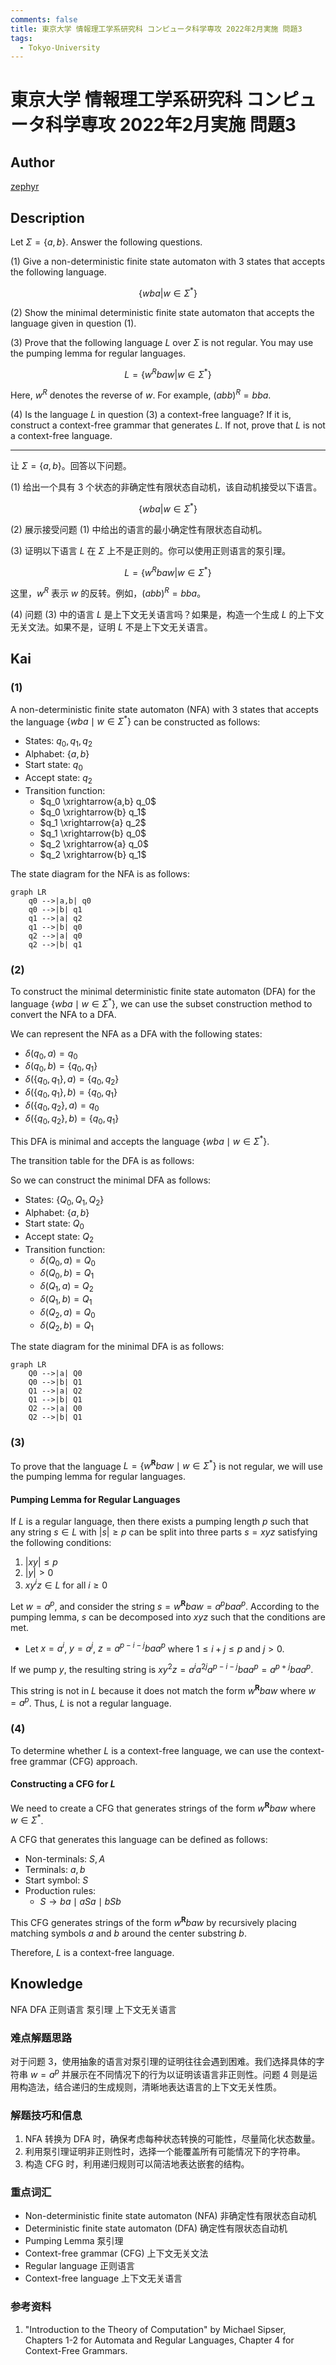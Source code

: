 ```yaml
---
comments: false
title: 東京大学 情報理工学系研究科 コンピュータ科学専攻 2022年2月実施 問題3
tags:
  - Tokyo-University
---
```

# 東京大学 情報理工学系研究科 コンピュータ科学専攻 2022年2月実施 問題3

## **Author**
[zephyr](https://inshi-notes.zephyr-zdz.space/)

## **Description**
Let $\Sigma = \{a,b\}$. Answer the following questions.

(1) Give a non-deterministic finite state automaton with 3 states that accepts the following language.

$$
\{wba | w \in \Sigma^*\}
$$

(2) Show the minimal deterministic finite state automaton that accepts the language given in question (1).

(3) Prove that the following language $L$ over $\Sigma$ is not regular. You may use the pumping lemma for regular languages.

$$
L = \{w^Rbaw | w \in \Sigma^*\}
$$

Here, $w^R$ denotes the reverse of $w$. For example, $(abb)^R = bba$.

(4) Is the language $L$ in question (3) a context-free language? If it is, construct a context-free grammar that generates $L$. If not, prove that $L$ is not a context-free language.

---

让 $\Sigma = \{a,b\}$。回答以下问题。

(1) 给出一个具有 3 个状态的非确定性有限状态自动机，该自动机接受以下语言。

$$
\{wba | w \in \Sigma^*\}
$$

(2) 展示接受问题 (1) 中给出的语言的最小确定性有限状态自动机。

(3) 证明以下语言 $L$ 在 $\Sigma$ 上不是正则的。你可以使用正则语言的泵引理。

$$
L = \{w^Rbaw | w \in \Sigma^*\}
$$

这里，$w^R$ 表示 $w$ 的反转。例如，$(abb)^R = bba$。

(4) 问题 (3) 中的语言 $L$ 是上下文无关语言吗？如果是，构造一个生成 $L$ 的上下文无关文法。如果不是，证明 $L$ 不是上下文无关语言。

## **Kai**
### (1)

A non-deterministic finite state automaton (NFA) with 3 states that accepts the language $\{wba \mid w \in \Sigma^*\}$ can be constructed as follows:

- States: $q_0, q_1, q_2$
- Alphabet: $\{a, b\}$
- Start state: $q_0$
- Accept state: $q_2$
- Transition function:
  - $q_0 \xrightarrow{a,b} q_0$
  - $q_0 \xrightarrow{b} q_1$
  - $q_1 \xrightarrow{a} q_2$
  - $q_1 \xrightarrow{b} q_0$
  - $q_2 \xrightarrow{a} q_0$
  - $q_2 \xrightarrow{b} q_1$

The state diagram for the NFA is as follows:

```mermaid
graph LR
    q0 -->|a,b| q0
    q0 -->|b| q1
    q1 -->|a| q2
    q1 -->|b| q0
    q2 -->|a| q0
    q2 -->|b| q1
```

### (2)

To construct the minimal deterministic finite state automaton (DFA) for the language $\{wba \mid w \in \Sigma^*\}$, we can use the subset construction method to convert the NFA to a DFA.

We can represent the NFA as a DFA with the following states:

- $\delta(q_0, a) = q_0$
- $\delta(q_0, b) = \{q_0, q_1\}$
- $\delta(\{q_0, q_1\}, a) = \{q_0, q_2\}$
- $\delta(\{q_0, q_1\}, b) = \{q_0, q_1\}$
- $\delta(\{q_0, q_2\}, a) = q_0$
- $\delta(\{q_0, q_2\}, b) = \{q_0, q_1\}$

This DFA is minimal and accepts the language $\{wba \mid w \in \Sigma^*\}$.

The transition table for the DFA is as follows:

So we can construct the minimal DFA as follows:

- States: $\{Q_0, Q_1, Q_2\}$
- Alphabet: $\{a, b\}$
- Start state: $Q_0$
- Accept state: $Q_2$
- Transition function:
  - $\delta(Q_0, a) = Q_0$
  - $\delta(Q_0, b) = Q_1$
  - $\delta(Q_1, a) = Q_2$
  - $\delta(Q_1, b) = Q_1$
  - $\delta(Q_2, a) = Q_0$
  - $\delta(Q_2, b) = Q_1$

The state diagram for the minimal DFA is as follows:

```mermaid
graph LR
    Q0 -->|a| Q0
    Q0 -->|b| Q1
    Q1 -->|a| Q2
    Q1 -->|b| Q1
    Q2 -->|a| Q0
    Q2 -->|b| Q1
```

### (3)

To prove that the language $L = \{w^{\mathbf{R}}baw \mid w \in \Sigma^*\}$ is not regular, we will use the pumping lemma for regular languages.

#### Pumping Lemma for Regular Languages

If $L$ is a regular language, then there exists a pumping length $p$ such that any string $s \in L$ with $|s| \geq p$ can be split into three parts $s = xyz$ satisfying the following conditions:

1. $|xy| \leq p$
2. $|y| > 0$
3. $xy^iz \in L$ for all $i \geq 0$

Let $w = a^p$, and consider the string $s = w^{\mathbf{R}}baw = a^p b a a^p$. According to the pumping lemma, $s$ can be decomposed into $xyz$ such that the conditions are met.

- Let $x = a^i$, $y = a^j$, $z = a^{p-i-j} b a a^p$ where $1 \leq i+j \leq p$ and $j > 0$.

If we pump $y$, the resulting string is $xy^2z = a^i a^{2j} a^{p-i-j} b a a^p = a^{p+j} b a a^p$.

This string is not in $L$ because it does not match the form $w^{\mathbf{R}}baw$ where $w = a^p$. Thus, $L$ is not a regular language.

### (4)

To determine whether $L$ is a context-free language, we can use the context-free grammar (CFG) approach.

#### Constructing a CFG for $L$

We need to create a CFG that generates strings of the form $w^{\mathbf{R}}baw$ where $w \in \Sigma^*$.

A CFG that generates this language can be defined as follows:

- Non-terminals: $S, A$
- Terminals: $a, b$
- Start symbol: $S$
- Production rules:
  - $S \rightarrow ba \mid a S a \mid b S b$

This CFG generates strings of the form $w^{\mathbf{R}}baw$ by recursively placing matching symbols $a$ and $b$ around the center substring $b$.

Therefore, $L$ is a context-free language.

## **Knowledge**

NFA DFA 正则语言 泵引理 上下文无关语言

### 难点解题思路

对于问题 3，使用抽象的语言对泵引理的证明往往会遇到困难。我们选择具体的字符串 $w = a^p$ 并展示在不同情况下的行为以证明该语言非正则性。问题 4 则是运用构造法，结合递归的生成规则，清晰地表达语言的上下文无关性质。

### 解题技巧和信息

1. NFA 转换为 DFA 时，确保考虑每种状态转换的可能性，尽量简化状态数量。
2. 利用泵引理证明非正则性时，选择一个能覆盖所有可能情况下的字符串。
3. 构造 CFG 时，利用递归规则可以简洁地表达嵌套的结构。

### 重点词汇

- Non-deterministic finite state automaton (NFA) 非确定性有限状态自动机
- Deterministic finite state automaton (DFA) 确定性有限状态自动机
- Pumping Lemma 泵引理
- Context-free grammar (CFG) 上下文无关文法
- Regular language 正则语言
- Context-free language 上下文无关语言

### 参考资料

1. "Introduction to the Theory of Computation" by Michael Sipser, Chapters 1-2 for Automata and Regular Languages, Chapter 4 for Context-Free Grammars.
